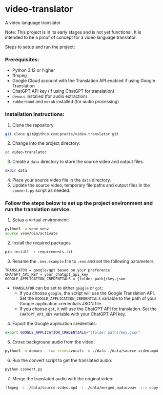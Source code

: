 # video-translator
A video language translator

Note: This project is in its early stages and is not yet functional. It is intended to be a proof of concept for a video language translator.

Steps to setup and run the project:
### Prerequisites: ###
- Python 3.12 or higher
- ffmpeg
- Google Cloud account with the Translation API enabled if using Google Translation
- ChatGPT API key (if using ChatGPT for translation)
- `demucs` installed (for audio extraction)
- `rubberband` and `mecab` installed (for audio processing)

### Installation Instructions: ###
1. Clone the repository:
```bash
git clone git@github.com:pratts/video-translator.git
```

2. Change into the project directory:
```bash
cd video-translator
```

3. Create a `data` directory to store the source video and output files:
```bash
mkdir data
```

4. Place your source video file in the `data` directory.
5. Update the source video, temporary file paths and output files in the `convert.py` script as needed.

### Follow the steps below to set up the project environment and run the translation service. ###
1. Setup a virtual environment:
```bash
python3 -m venv venv
source venv/bin/activate
```
2. Install the required packages
```bash
pip install -r requirements.txt
```

3.  Rename the `.env.example` file to `.env` and set the following parameters:
```
TRANSLATOR = google/gpt based on your preference
CHATGPT_API_KEY = your_chatgpt_api_key
GOOGLE_APPLICATION_CREDENTIALS = {folder path}/key.json
```
- `TRANSLATOR` can be set to either `google` or `gpt`:
   - If you choose `google`, the script will use the Google Translation API. Set the `GOOGLE_APPLICATION_CREDENTIALS` variable to the path of your Google application credentials JSON file.
   - If you choose `gpt`, it will use the ChatGPT API for translation. Set the `CHATGPT_API_KEY` variable with your ChatGPT API key.

4. Export the Google application credentials:
```bash
export GOOGLE_APPLICATION_CREDENTIALS="{folder path}/key.json"
```

5. Extrac background audio from the video:
```bash
python3 -m demucs --two-stems=vocals -o ./data ./data/source-video.mp4
```

6. Run the convert script to get the translated audio:
```bash
python convert.py
```

7. Merge the translated audio with the original video:
```bash
ffmpeg -i ./data/source-video.mp4 -i ./data/merged_audio.wav -c:v copy -map 0:v:0 -map 1:a:0 -shortest ./data/output-video.mp4
```
